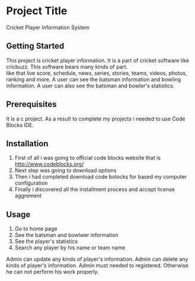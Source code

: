 # Project Title
Cricket Player Information System
## Getting Started
This project is cricket player information. 
It is a part of cricket software like cricbuzz. 
This software bears many kinds of part.  
like that live score, schedule, news, series, stories, teams, videos, photos, ranking and more.
A user can see the batsman information and bowling information.
A user can also see the batsman and bowler's statistics.
## Prerequisites
It is a c project. As a result to complete my projects i needed to use Code Blocks IDE.
## Installation
1. First of all i was going to official code blocks website that is http://www.codeblocks.org/ 
2. Next step was going to download options
3. Then i had completed download code bolocks for based my computer configuration
4. Finally i discovered all the installment process and accept license aggrement
## Usage
1. Go to home page
2. See the batsman and bowlwer information
3. See the player's statistics
4. Search any player by his name or team name

Admin can update any kinds of player's information.
Admin can delete any kinds of player's information.
Admin must needed to registered. Otherwise he can not perform his work properly.



